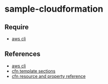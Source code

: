 # sample-cloudformation

## Require
- [aws cli](https://aws.amazon.com/jp/cli/)

## References
- [aws cli](https://docs.aws.amazon.com/cli/latest/reference/cloudformation/index.html)
- [cfn template sections](https://docs.aws.amazon.com/ja_jp/AWSCloudFormation/latest/UserGuide/template-anatomy.html)
- [cfn resource and property reference](https://docs.aws.amazon.com/ja_jp/AWSCloudFormation/latest/UserGuide/aws-template-resource-type-ref.html)